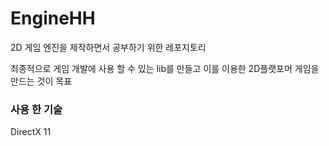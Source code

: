 # EngineHH
2D 게임 엔진을 제작하면서 공부하기 위한 레포지토리    
      
최종적으로 게임 개발에 사용 할 수 있는 lib를 만들고 이를 이용한 2D플랫포머 게임을 만드는 것이 목표

### 사용 한 기술
DirectX 11

